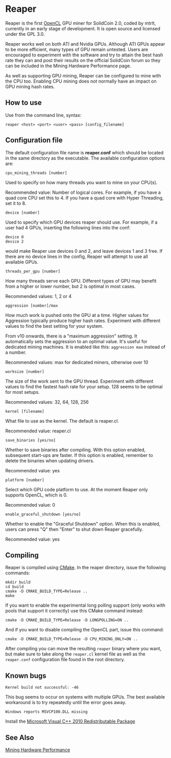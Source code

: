 
Reaper
======

Reaper is the first [OpenCL](http://en.wikipedia.org/wiki/Opencl) GPU  miner for
SolidCoin 2.0, coded by mtrlt, currently in an early stage of development. It is
open source and licensed under the GPL 3.0.

Reaper works well on both ATI and Nvidia GPUs. Although ATI GPUs appear to be
more efficient, many types of GPU remain untested. Users are encouraged to
experiment with the software and try to attain the best hash rate they can and
post their results on the official SolidCoin forum so they can be included in
the Mining Hardware Performance page.

As well as supporting GPU mining, Reaper can be configured to mine with the CPU
too. Enabling CPU mining does not normally have an impact on GPU mining hash
rates.

How to use
----------

Use from the command line, syntax:

    reaper <host> <port> <user> <pass> [config_filename]

Configuration file
------------------

The default configuration file name is **reaper.conf** which should be located
in the same directory as the executable.
The available configuration options are:

    cpu_mining_threads [number]

Used to specify on how many threads you want to mine on your CPU(s).

Recommended value: Number of logical cores. For example, if you have a quad core
CPU set this to 4. If you have a quad core with Hyper Threading, set it to 8.

    device [number]

Used to specify which GPU devices reaper should use. For example, if a user had
4 GPUs, inserting the following lines into the conf:

    device 0
    device 2

would make Reaper use devices 0 and 2, and leave devices 1 and 3 free. If there
are no device lines in the config, Reaper will attempt to use all available
GPUs.

    threads_per_gpu [number]

How many threads serve each GPU. Different types of GPU may benefit from a
higher or lower number, but 2 is optimal in most cases.

Recommended values: 1, 2 or 4

    aggression [number]/max

How much work is pushed onto the GPU at a time. Higher values for Aggression
typically produce higher hash rates. Experiment with different values to find
the best setting for your system.

From v10 onwards, there is a "maximum aggression" setting. It automatically sets
the aggression to an optimal value. It's useful for dedicated mining machines.
It is enabled like this: `aggression max` instead of a number.

Recommended values: max for dedicated miners, otherwise over 10

    worksize [number]

The size of the work sent to the GPU thread. Experiment with different values to
find the fastest hash rate for your setup. 128 seems to be optimal for most
setups.

Recommended values: 32, 64, 128, 256

    kernel [filename]

What file to use as the kernel. The default is reaper.cl.

Recommended value: reaper.cl

    save_binaries [yes/no]

Whether to save binaries after compiling. With this option enabled, subsequent
start-ups are faster. If this option is enabled, remember to delete the
binaries when updating drivers.

Recommended value: yes

    platform [number]

Select which GPU code platform to use. At the moment Reaper only supports
OpenCL, which is 0.

Recommended value: 0

    enable_graceful_shutdown [yes/no]

Whether to enable the "Graceful Shutdown" option. When this is enabled, users
can press "Q" then "Enter" to shut down Reaper gracefully.

Recommended value: yes

Compiling
---------

Reaper is compiled using [CMake](http://www.cmake.org/). In the reaper
directory, issue the following commands:

    mkdir build
    cd build
    cmake -D CMAKE_BUILD_TYPE=Release ..
    make

If you want to enable the experimental long polling support (only works with
pools that support it correctly) use this CMake command instead:

    cmake -D CMAKE_BUILD_TYPE=Release -D LONGPOLLING=ON ..

And if you want to disable compiling the OpenCL part, issue this command:

    cmake -D CMAKE_BUILD_TYPE=Release -D CPU_MINING_ONLY=ON ..

After compiling you can move the resulting `reaper` binary where you want, but
make sure to take along the `reaper.cl` kernel file as well as the `reaper.conf`
configuration file found in the root directory.

Known bugs
----------

    Kernel build not successful: -46

This bug seems to occur on systems with multiple GPUs. The best available
workaround is to try repeatedly until the error goes away.

    Windows reports MSVCP100.DLL missing

Install the [Microsoft Visual C++ 2010 Redistributable Package](http://www.microsoft.com/download/en/details.aspx?id=5555)

See Also
--------

[Mining Hardware Performance](http://wiki.solidcoin.info/wiki/Mining_Hardware_Performance)

